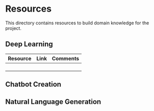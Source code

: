 # Resources

This directory contains resources to build domain knowledge for the project.

## Deep Learning

 | Resource | Link | Comments | 
 |-|-|-| 
 |  |  |  | 
 |  |  |  | 
 |  |  |  | 
 |  |  |  | 

## Chatbot Creation

## Natural Language Generation
